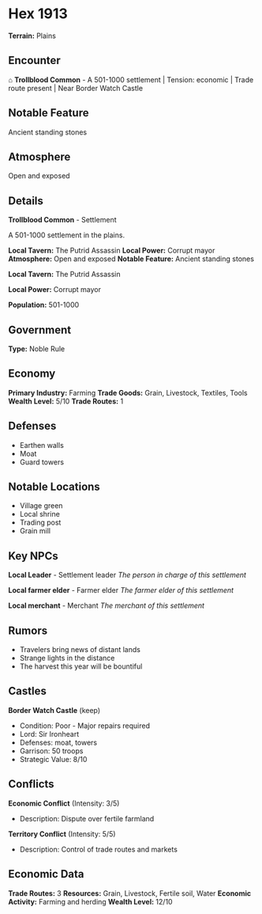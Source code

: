 # Hex 1913

**Terrain:** Plains

## Encounter
⌂ **Trollblood Common** - A 501-1000 settlement | Tension: economic | Trade route present | Near Border Watch Castle

## Notable Feature
Ancient standing stones

## Atmosphere
Open and exposed

## Details
**Trollblood Common** - Settlement

A 501-1000 settlement in the plains.

**Local Tavern:** The Putrid Assassin
**Local Power:** Corrupt mayor
**Atmosphere:** Open and exposed
**Notable Feature:** Ancient standing stones

**Local Tavern:** The Putrid Assassin

**Local Power:** Corrupt mayor

**Population:** 501-1000

## Government
**Type:** Noble Rule

## Economy
**Primary Industry:** Farming
**Trade Goods:** Grain, Livestock, Textiles, Tools
**Wealth Level:** 5/10
**Trade Routes:** 1

## Defenses
- Earthen walls
- Moat
- Guard towers

## Notable Locations
- Village green
- Local shrine
- Trading post
- Grain mill

## Key NPCs
**Local Leader** - Settlement leader
*The person in charge of this settlement*

**Local farmer elder** - Farmer elder
*The farmer elder of this settlement*

**Local merchant** - Merchant
*The merchant of this settlement*

## Rumors
- Travelers bring news of distant lands
- Strange lights in the distance
- The harvest this year will be bountiful

## Castles
**Border Watch Castle** (keep)
- Condition: Poor - Major repairs required
- Lord: Sir Ironheart
- Defenses: moat, towers
- Garrison: 50 troops
- Strategic Value: 8/10

## Conflicts
**Economic Conflict** (Intensity: 3/5)
- Description: Dispute over fertile farmland

**Territory Conflict** (Intensity: 5/5)
- Description: Control of trade routes and markets

## Economic Data
**Trade Routes:** 3
**Resources:** Grain, Livestock, Fertile soil, Water
**Economic Activity:** Farming and herding
**Wealth Level:** 12/10

